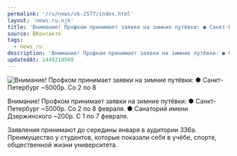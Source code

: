 ```yaml
---
permalink: '/ru/news/vk-2577/index.html'
layout: 'news.ru.njk'
title: 'Внимание! Профком принимает заявки на зимние путёвки: ● Санкт-Петербург ~5000р.'
source: ВКонтакте
tags:
  - news_ru
description: 'Внимание! Профком принимает заявки на зимние путёвки: ● Санкт-Петербург ~5000р.'
updatedAt: 1448218569
---
```

![Внимание! Профком принимает заявки на зимние путёвки: ● Санкт-Петербург ~5000р. Со 2 по 8](https://sun9-10.userapi.com/impf/c631929/v631929484/167/vKZYkaRIE7k.jpg?size=636x474&quality=96&proxy=1&sign=45219d72d511924597647c2cf79f8ef9&c_uniq_tag=s6Z1fqxYF1NDC4Xsjb3Ly4MPq1HAx9kQXcftpV3pMU4&type=album)

Внимание! Профком принимает заявки на зимние путёвки:
● Санкт-Петербург ~5000р. Со 2 по 8 февраля.
● Санаторий имени Дзержинского ~200р. С 1 по 7 февраля.

Заявления принимают до середины января в аудитории 336а. Преимущество у студентов, которые показали себя в учёбе, спорте, общественной жизни университета.
